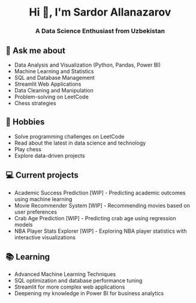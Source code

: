 <h1 align="center">Hi 👋, I'm Sardor Allanazarov</h1>
<h3 align="center">A Data Science Enthusiast from Uzbekistan</h3>

## 💬 Ask me about
- Data Analysis and Visualization (Python, Pandas, Power BI)
- Machine Learning and Statistics
- SQL and Database Management
- Streamlit Web Applications
- Data Cleaning and Manipulation
- Problem-solving on LeetCode
- Chess strategies

## 📅 Hobbies
- Solve programming challenges on LeetCode
- Read about the latest in data science and technology
- Play chess
- Explore data-driven projects

## 💻 Current projects
- Academic Success Prediction [WIP] - Predicting academic outcomes using machine learning
- Movie Recommender System [WIP] - Recommending movies based on user preferences
- Crab Age Prediction [WIP] - Predicting crab age using regression models
- NBA Player Stats Explorer [WIP] - Exploring NBA player statistics with interactive visualizations

## 📚 Learning
- Advanced Machine Learning Techniques
- SQL optimization and database performance tuning
- Streamlit for more complex web applications
- Deepening my knowledge in Power BI for business analytics



